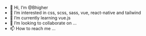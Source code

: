 - 👋 Hi, I’m @Bhigher
- 👀 I’m interested in css, scss, sass, vue, react-native and tailwind
- 🌱 I’m currently learning vue.js
- 💞️ I’m looking to collaborate on ...
- 📫 How to reach me ...

<!---
Bhigher/Bhigher is a ✨ special ✨ repository because its `README.md` (this file) appears on your GitHub profile.
You can click the Preview link to take a look at your changes.
--->
